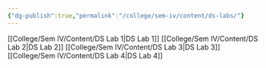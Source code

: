 ```yaml
---
{"dg-publish":true,"permalink":"/college/sem-iv/content/ds-labs/"}
---
```


[[College/Sem IV/Content/DS Lab 1\|DS Lab 1]]
[[College/Sem IV/Content/DS Lab 2\|DS Lab 2]]
[[College/Sem IV/Content/DS Lab 3\|DS Lab 3]]
[[College/Sem IV/Content/DS Lab 4\|DS Lab 4]]